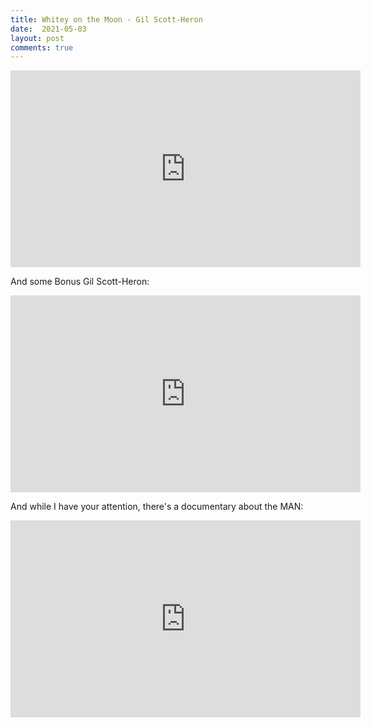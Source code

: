 ```yaml
---
title: Whitey on the Moon - Gil Scott-Heron
date:  2021-05-03
layout: post
comments: true
---
```


<iframe width="560" height="315" src="https://www.youtube.com/embed/goh2x_G0ct4" title="YouTube video player" frameborder="0" allow="accelerometer; autoplay; clipboard-write; encrypted-media; gyroscope; picture-in-picture" allowfullscreen></iframe>


And some Bonus Gil Scott-Heron:

<iframe width="560" height="315" src="https://www.youtube.com/embed/vwSRqaZGsPw" title="YouTube video player" frameborder="0" allow="accelerometer; autoplay; clipboard-write; encrypted-media; gyroscope; picture-in-picture" allowfullscreen></iframe>


And while I have your attention, there's a documentary about the MAN:

<iframe width="560" height="315" src="https://www.youtube.com/embed/NH14L0IlduQ" title="YouTube video player" frameborder="0" allow="accelerometer; autoplay; clipboard-write; encrypted-media; gyroscope; picture-in-picture" allowfullscreen></iframe>

